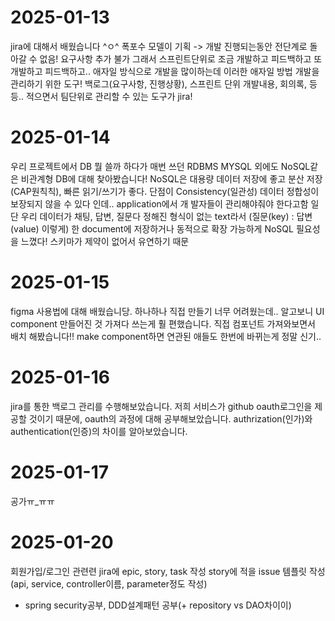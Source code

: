 # 2025-01-13
jira에 대해서 배웠습니다 ^ㅇ^
폭포수 모델이 기획 -> 개발 진행되는동안 전단계로 돌아갈 수 없음! 요구사항 추가 불가
그래서 스프린트단위로 조금 개발하고 피드백하고 또 개발하고 피드백하고.. 애자일 방식으로 개발을 많이하는데
이러한 애자일 방법 개발을 관리하기 위한 도구!
백로그(요구사항, 진행상황), 스프린트 단위 개발내용, 회의록, 등등.. 적으면서 팀단위로 관리할 수 있는 도구가 jira!



# 2025-01-14
우리 프로젝트에서 DB 뭘 쓸까 하다가 매번 쓰던 RDBMS MYSQL 외에도 NoSQL같은 비관계형 DB에 대해 찾아봤습니다!
NoSQL은 대용량 데이터 저장에 좋고 분산 저장(CAP원칙칙), 빠른 읽기/쓰기가 좋다. 
단점이
Consistency(일관성) 데이터 정합성이 보장되지 않을 수 있다 인데.. application에서 개
발자들이 관리해야줘야 한다고함
일단 우리 데이터가 채팅, 답변, 질문다 정해진 형식이 없는 text라서 (질문(key) : 답변
(value) 이렇게) 한 document에 저장하거나 동적으로 확장 가능하게 NoSQL 필요성을 느꼈다!
스키마가 제약이 없어서 유연하기 때문


# 2025-01-15
figma 사용법에 대해 배웠습니당. 하나하나 직접 만들기 너무 어려웠는데..
알고보니 UI component 만들어진 것 가져다 쓰는게 훨 편했습니다.
직접 컴포넌트 가져와보면서 배치 해봤습니다!!
make component하면 연관된 애들도 한번에 바뀌는게 정말 신기..


# 2025-01-16
jira를 통한 백로그 관리를 수행해보았습니다.
저희 서비스가 github oauth로그인을 제공할 것이기 때문에, oauth의 과정에 대해 공부해보았습니다.
authrization(인가)와 authentication(인증)의 차이를 알아보았습니다.


# 2025-01-17
공가ㅠ_ㅠㅠ


# 2025-01-20
회원가입/로그인 관련련
jira에 epic, story, task 작성
story에 적을 issue 템플릿 작성(api, service, controller이름, parameter정도 작성)
+ spring security공부, DDD설계패턴 공부(+ repository vs DAO차이이)


